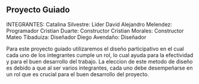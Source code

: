 
## Proyecto Guiado
INTEGRANTES:
Catalina Silvestre: Lider 
David Alejandro Melendez: Programador
Cristian Duarte: Constructor
Cristian Morales: Constructor
Mateo Tibaduiza: Diseñador
Diego Avendaño: Diseñador

Para este proyecto guiado utilizaremos el diseño participativo en el cual cada uno de los integrantes cumple un rol, lo cual ayuda para la efectividad y para el buen desarrollo del trabajo. 
La eleccion de este metodo de diseño es debido a que al ser varios integrantes, cada uno debe desempeñarse en un rol que es crucial para el buen desarrollo del proyecto. 
